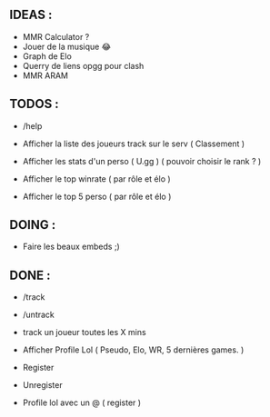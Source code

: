 ## IDEAS :

- MMR Calculator ?
- Jouer de la musique :joy:
- Graph de Elo
- Querry de liens opgg pour clash
- MMR ARAM 

## TODOS : 

- /help

- Afficher la liste des joueurs track sur le serv ( Classement )

- Afficher les stats d'un perso ( U.gg ) ( pouvoir choisir le rank ? )
- Afficher le top winrate ( par rôle et élo )
- Afficher le top 5 perso ( par rôle et élo )
	
## DOING : 

- Faire les beaux embeds ;)

## DONE : 

- /track
- /untrack
- track un joueur toutes les X mins

- Afficher Profile Lol ( Pseudo, Elo, WR, 5 dernières games. )
- Register
- Unregister
- Profile lol avec un @ ( register )